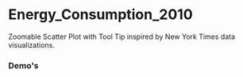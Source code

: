 # Energy_Consumption_2010
Zoomable Scatter Plot with Tool Tip inspired by New York Times data visualizations. 

### Demo's


